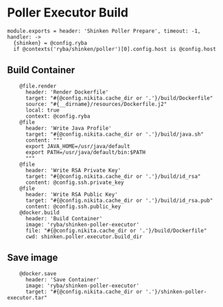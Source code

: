 
# Poller Executor Build

    module.exports = header: 'Shinken Poller Prepare', timeout: -1,  handler: ->
      {shinken} = @config.ryba
      if @contexts('ryba/shinken/poller')[0].config.host is @config.host

## Build Container

        @file.render
          header: 'Render Dockerfile'
          target: "#{@config.nikita.cache_dir or '.'}/build/Dockerfile"
          source: "#{__dirname}/resources/Dockerfile.j2"
          local: true
          context: @config.ryba
        @file
          header: 'Write Java Profile'
          target: "#{@config.nikita.cache_dir or '.'}/build/java.sh"
          content: """
          export JAVA_HOME=/usr/java/default
          export PATH=/usr/java/default/bin:$PATH
          """
        @file
          header: 'Write RSA Private Key'
          target: "#{@config.nikita.cache_dir or '.'}/build/id_rsa"
          content: @config.ssh.private_key
        @file
          header: 'Write RSA Public Key'
          target: "#{@config.nikita.cache_dir or '.'}/build/id_rsa.pub"
          content: @config.ssh.public_key
        @docker.build
          header: 'Build Container'
          image: 'ryba/shinken-poller-executor'
          file: "#{@config.nikita.cache_dir or '.'}/build/Dockerfile"
          cwd: shinken.poller.executor.build_dir

## Save image

        @docker.save
          header: 'Save Container'
          image: 'ryba/shinken-poller-executor'
          target: "#{@config.nikita.cache_dir or '.'}/shinken-poller-executor.tar"
